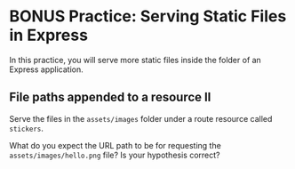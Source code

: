 # BONUS Practice: Serving Static Files in Express

In this practice, you will serve more static files inside the folder of an
Express application.

## File paths appended to a resource II

Serve the files in the `assets/images` folder under a route resource called
`stickers`.

What do you expect the URL path to be for requesting the
`assets/images/hello.png` file? Is your hypothesis correct?